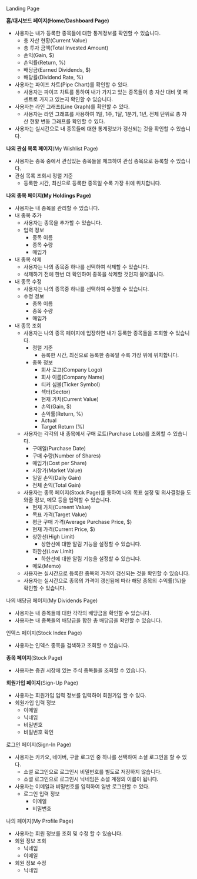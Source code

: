 Landing Page

**홈/대시보드 페이지(Home/Dashboard Page)**
- 사용자는 내가 등록한 종목들에 대한 통계정보를 확인할 수 있습니다.
	- 총 자산 현황(Current Value)
	- 총 투자 금액(Total Invested Amount)
	- 손익(Gain, $)
	- 손익률(Return, %)
	- 배당금(Earned Dividends, $)
	- 배당률(Dividend Rate, %)
- 사용자는 파이프 차트(Pipe Chart)를 확인할 수 있다.
	- 사용자는 파이프 차트를 통하여 내가 가지고 있는 종목들이 총 자산 대비 몇 퍼센트로 가지고 있는지 확인할 수 있습니다.
- 사용자는 라인 그래프(Line Graph)를 확인할 수 있다.
	- 사용자는 라인 그래프를 사용하여 1일, 1주, 1달, 1분기, 1년, 전체 단위로 총 자산 현황 변동 그래프를 확인할 수 있다.
- 사용자는 실시간으로 내 종목들에 대한 통계정보가 갱신되는 것을 확인할 수 있습니다.

**나의 관심 목록 페이지**(My Wishlist Page)
- 사용자는 종목 중에서 관심있는 종목들을 체크하여 관심 종목으로 등록할 수 있습니다.
- 관심 목록 조회시 정렬 기준
	- 등록한 시간, 최신으로 등록한 종목일 수록 가장 위에 위치합니다.

**나의 종목 페이지(My Holdings Page)**
- 사용자는 내 종목을 관리할 수 있습니다.
- 내 종목 추가
	- 사용자는 종목을 추가할 수 있습니다.
	- 입력 정보
		- 종목 이름
		- 종목 수량
		- 매입가
- 내 종목 삭제
	- 사용자는 나의 종목중 하나를 선택하여 삭제할 수 있습니다.
	- 삭제하기 전에 한번 더 확인하여 종목을 삭제할 것인지 물어봅니다.
- 내 종목 수정
	- 사용자는 나의 종목중 하나를 선택하여 수정할 수 있습니다.
	- 수정 정보
		- 종목 이름
		- 종목 수량
		- 매입가
- 내 종목 조회
	- 사용자는 나의 종목 페이지에 입장하면 내가 등록한 종목들을 조회할 수 있습니다.
		- 정렬 기준
			- 등록한 시간, 최신으로 등록한 종목일 수록 가장 위에 위치합니다.
		- 종목 정보
			- 회사 로고(Company Logo)
			- 회사 이름(Company Name)
			- 티커 심볼(Ticker Symbol)
			- 섹터(Sector)
			- 현재 가치(Current Value)
			- 손익(Gain, $)
			- 손익률(Return, %)
			- Actual
			- Target Return (%)
	- 사용자는 각각의 내 종목에서 구매 로트(Purchase Lots)를 조회할 수 있습니다.
		- 구매일(Purchase Date)
		- 구매 수량(Number of Shares)
		- 매입가(Cost per Share)
		- 시장가(Market Value)
		- 일일 손익(Daily Gain)
		- 전체 손익(Total Gain)
	- 사용자는 종목 페이지(Stock Page)를 통하여 나의 목표 설정 및 의사결정을 도와줄 정보, 메모 등을 입력할 수 있습니다.
		- 현재 가치(Cureent Value)
		- 목표 가격(Target Value)
		- 평균 구매 가격(Average Purchase Price, $)
		- 현재 가격(Current Price, $)
		- 상한선(High Limit)
			- 상한선에 대한 알림 기능을 설정할 수 있습니다.
		- 하한선(Low Limit)
			- 하한선에 대한 알림 기능을 설정할 수 있습니다.
		- 메모(Memo)
	- 사용자는 실시간으로 등록한 종목의 가격이 갱신되는 것을 확인할 수 있습니다.
	- 사용자는 실시간으로 종목의 가격이 갱신됨에 따라 해당 종목의 수익률(%)을 확인할 수 있습니다.


나의 배당금 페이지(My Dividends Page)
- 사용자는 내 종목들에 대한 각각의 배당금을 확인할 수 있습니다.
- 사용자는 내 종목들의 배당급을 합한 총 배당금을 확인할 수 있습니다.

인덱스 페이지(Stock Index Page)
- 사용자는 인덱스 종목을 검색하고 조회할 수 있습니다.


**종목 페이지**(Stock Page)
- 사용자는 증권 시장에 있는 주식 종목들을 조회할 수 있습니다.


**회원가입 페이지**(Sign-Up Page)
- 사용자는 회원가입 입력 정보를 입력하여 회원가입 할 수 있다.
- 회원가입 입력 정보
	- 이메일
	- 닉네임
	- 비밀번호
	- 비밀번호 확인

로그인 페이지(Sign-In Page)
- 사용자는 카카오, 네이버, 구글 로그인 중 하나를 선택하여 소셜 로그인을 할 수 있다.
	- 소셜 로그인으로 로그인시 비밀번호를 별도로 저장하지 않습니다.
	- 소셜 로그인으로 로그인시 닉네임은 소셜 계정의 이름이 됩니다.
- 사용자는 이메일과 비밀번호를 입력하여 일반 로그인할 수 있다.
	- 로그인 입력 정보
		- 이메일
		- 비밀번호

나의 페이지(My Profile Page)
- 사용자는 회원 정보를 조회 및 수정 할 수 있습니다.
- 회원 정보 조회
	- 닉네임
	- 이메일
- 회원 정보 수정
	- 닉네임






